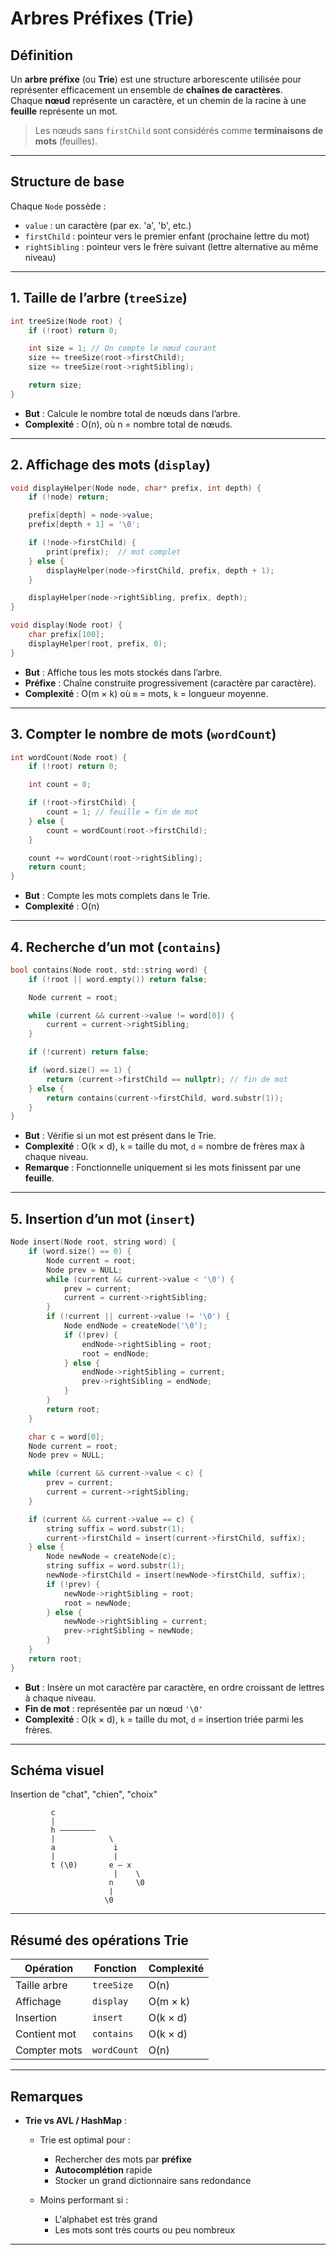 # Arbres Préfixes (Trie)

## Définition

Un **arbre préfixe** (ou **Trie**) est une structure arborescente utilisée pour représenter efficacement un ensemble de **chaînes de caractères**.  
Chaque **nœud** représente un caractère, et un chemin de la racine à une **feuille** représente un mot.

> Les nœuds sans `firstChild` sont considérés comme **terminaisons de mots** (feuilles).

---

## Structure de base

Chaque `Node` possède :
- `value` : un caractère (par ex. 'a', 'b', etc.)
- `firstChild` : pointeur vers le premier enfant (prochaine lettre du mot)
- `rightSibling` : pointeur vers le frère suivant (lettre alternative au même niveau)

---

## 1. Taille de l’arbre (`treeSize`)

```c
int treeSize(Node root) {
    if (!root) return 0;

    int size = 1; // On compte le nœud courant
    size += treeSize(root->firstChild);
    size += treeSize(root->rightSibling);

    return size;
}
````

* **But** : Calcule le nombre total de nœuds dans l’arbre.
* **Complexité** : O(n), où n = nombre total de nœuds.

---

## 2. Affichage des mots (`display`)

```c
void displayHelper(Node node, char* prefix, int depth) {
    if (!node) return;

    prefix[depth] = node->value;
    prefix[depth + 1] = '\0';

    if (!node->firstChild) {
        print(prefix);  // mot complet
    } else {
        displayHelper(node->firstChild, prefix, depth + 1);
    }

    displayHelper(node->rightSibling, prefix, depth);
}

void display(Node root) {
    char prefix[100];
    displayHelper(root, prefix, 0);
}
```

* **But** : Affiche tous les mots stockés dans l’arbre.
* **Préfixe** : Chaîne construite progressivement (caractère par caractère).
* **Complexité** : O(m × k) où `m` = mots, `k` = longueur moyenne.

---

## 3. Compter le nombre de mots (`wordCount`)

```c
int wordCount(Node root) {
    if (!root) return 0;

    int count = 0;

    if (!root->firstChild) {
        count = 1; // feuille = fin de mot
    } else {
        count = wordCount(root->firstChild);
    }

    count += wordCount(root->rightSibling);
    return count;
}
```

* **But** : Compte les mots complets dans le Trie.
* **Complexité** : O(n)

---

## 4. Recherche d’un mot (`contains`)

```c
bool contains(Node root, std::string word) {
    if (!root || word.empty()) return false;

    Node current = root;

    while (current && current->value != word[0]) {
        current = current->rightSibling;
    }

    if (!current) return false;

    if (word.size() == 1) {
        return (current->firstChild == nullptr); // fin de mot
    } else {
        return contains(current->firstChild, word.substr(1));
    }
}
```

* **But** : Vérifie si un mot est présent dans le Trie.
* **Complexité** : O(k × d), `k` = taille du mot, `d` = nombre de frères max à chaque niveau.
* **Remarque** : Fonctionnelle uniquement si les mots finissent par une **feuille**.

---

## 5. Insertion d’un mot (`insert`)

```c
Node insert(Node root, string word) {
    if (word.size() == 0) {
        Node current = root;
        Node prev = NULL;
        while (current && current->value < '\0') {
            prev = current;
            current = current->rightSibling;
        }
        if (!current || current->value != '\0') {
            Node endNode = createNode('\0');
            if (!prev) {
                endNode->rightSibling = root;
                root = endNode;
            } else {
                endNode->rightSibling = current;
                prev->rightSibling = endNode;
            }
        }
        return root;
    }

    char c = word[0];
    Node current = root;
    Node prev = NULL;

    while (current && current->value < c) {
        prev = current;
        current = current->rightSibling;
    }

    if (current && current->value == c) {
        string suffix = word.substr(1);
        current->firstChild = insert(current->firstChild, suffix);
    } else {
        Node newNode = createNode(c);
        string suffix = word.substr(1);
        newNode->firstChild = insert(newNode->firstChild, suffix);
        if (!prev) {
            newNode->rightSibling = root;
            root = newNode;
        } else {
            newNode->rightSibling = current;
            prev->rightSibling = newNode;
        }
    }
    return root;
}
```

* **But** : Insère un mot caractère par caractère, en ordre croissant de lettres à chaque niveau.
* **Fin de mot** : représentée par un nœud `'\0'`
* **Complexité** : O(k × d), `k` = taille du mot, `d` = insertion triée parmi les frères.

---

## Schéma visuel

Insertion de "chat", "chien", "choix"

```
         c
         |
         h ————————
         |            \
         a             i
         |             |
         t (\0)       e — x
                       |    \
                      n     \0
                      |
                     \0
```

---

## Résumé des opérations Trie

| Opération    | Fonction    | Complexité |
| ------------ | ----------- | ---------- |
| Taille arbre | `treeSize`  | O(n)       |
| Affichage    | `display`   | O(m × k)   |
| Insertion    | `insert`    | O(k × d)   |
| Contient mot | `contains`  | O(k × d)   |
| Compter mots | `wordCount` | O(n)       |

---

## Remarques

* **Trie vs AVL / HashMap** :

  * Trie est optimal pour :

    * Rechercher des mots par **préfixe**
    * **Autocomplétion** rapide
    * Stocker un grand dictionnaire sans redondance
  * Moins performant si :

    * L'alphabet est très grand
    * Les mots sont très courts ou peu nombreux

---
